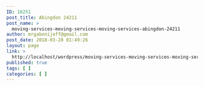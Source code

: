 ```yaml
---
ID: 10251
post_title: Abingdon 24211
post_name: >
  moving-services-moving-services-moving-services-abingdon-24211
author: mrgabonijeff@gmail.com
post_date: 2018-03-28 01:49:26
layout: page
link: >
  http://localhost/wordpress/moving-services-moving-services-moving-services-abingdon-24211/
published: true
tags: [ ]
categories: [ ]
---
```

